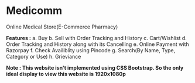 # Medicomm

Online Medical Store(E-Commerce Pharmacy)

**Features :**
a. Buy
b. Sell with Order Tracking and History
c. Cart/Wishlist
d. Order Tracking and History along with its Cancelling
e. Online Payment with Razorpay
f. Check Availiblity using Pincode
g. Search(By Name, Type, Category or Use)
h. Grieviance

**Note : This website isn't implemented using CSS Bootstrap.
        So the only ideal display to view this website is 1920x1080p**
       

